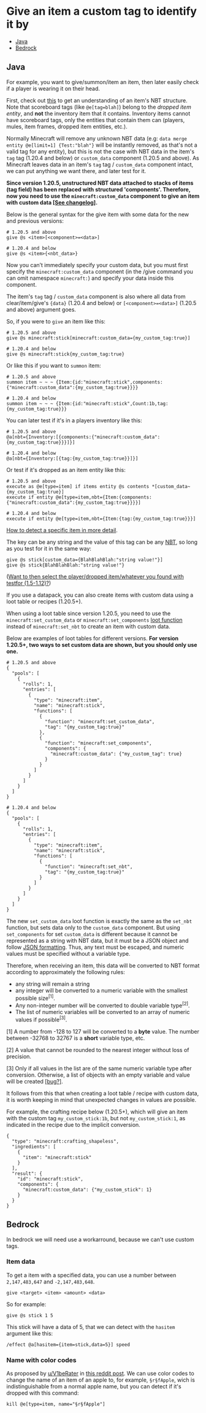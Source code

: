 # Give an item a custom tag to identify it by

* [Java](#Java)
* [Bedrock](#Bedrock)

## Java

For example, you want to give/summon/item an item, then later easily check if a player is wearing it on their head. 

First, check out [this](https://drive.google.com/file/d/0B5GBricpOPLnSEJ2YW1ocldHVkE/view?usp=sharing&resourcekey=0-xlxvTptTpoQF-TTlFKaT_g) to get an understanding of an item's NBT structure. Note that scoreboard tags (like `@e[tag=blah]`) belong to the *dropped item entity*, and **not** the inventory item that it contains. Inventory items cannot have scoreboard tags, only the entities that contain them can (players, mules, item frames, dropped item entities, etc.). 

Normally Minecraft will remove any unknown NBT data (e.g: `data merge entity @e[limit=1] {Test:"blah"}` will be instantly removed, as that's not a valid tag for any entity), but this is not the case with NBT data in the item's `tag` tag (1.20.4 and below) or `custom_data` component (1.20.5 and above). As Minecraft leaves data in an item's `tag` tag / `custom_data` component intact, we can put anything we want there, and later test for it.

**Since version 1.20.5, unstructured NBT data attached to stacks of items (tag field) has been replaced with structured 'components'. Therefore, now you need to use the `minecraft:custom_data` component to give an item with custom data [\[See changelog\]](https://minecraft.wiki/w/Java_Edition_1.20.5#Command_format_2).**

Below is the general syntax for the give item with some data for the new and previous versions:

    # 1.20.5 and above
    give @s <item>[<component>=<data>]
    
    # 1.20.4 and below
    give @s <item>{<nbt_data>}

Now you can’t immediately specify your custom data, but you must first specify the `minecraft:custom_data` component (in the /give command you can omit namespace `minecraft:`) and specify your data inside this component.

The item's `tag` tag / `custom_data` component is also where all data from clear/item/give's `{data}` (1.20.4 and below) or `[<component>=<data>]` (1.20.5 and above) argument goes.

So, if you were to `give` an item like this:

    # 1.20.5 and above
    give @s minecraft:stick[minecraft:custom_data={my_custom_tag:true}]

    # 1.20.4 and below
    give @s minecraft:stick{my_custom_tag:true}

Or like this if you want to `summon` item:

    # 1.20.5 and above
    summon item ~ ~ ~ {Item:{id:"minecraft:stick",components:{"minecraft:custom_data":{my_custom_tag:true}}}}

    # 1.20.4 and below
    summon item ~ ~ ~ {Item:{id:"minecraft:stick",Count:1b,tag:{my_custom_tag:true}}}

You can later test if it's in a players inventory like this:

    # 1.20.5 and above
    @a[nbt={Inventory:[{components:{"minecraft:custom_data":{my_custom_tag:true}}}]}]

    # 1.20.4 and below
    @a[nbt={Inventory:[{tag:{my_custom_tag:true}}]}]
    
Or test if it's dropped as an item entity like this:

    # 1.20.5 and above
    execute as @e[type=item] if items entity @s contents *[custom_data~{my_custom_tag:true}]
    execute if entity @e[type=item,nbt={Item:{components:{"minecraft:custom_data":{my_custom_tag:true}}}}]

    # 1.20.4 and below
    execute if entity @e[type=item,nbt={Item:{tag:{my_custom_tag:true}}}]

[How to detect a specific item in more detail](/wiki/questions/detectitem).

The key can be any string and the value of this tag can be any [NBT](https://minecraft.wiki/w/NBT_format), so long as you test for it in the same way:

    give @s stick[custom_data={BlahBlahBlah:"string value!"}]
    give @s stick{BlahBlahBlah:"string value!"}

([Want to then select the player/dropped item/whatever you found with testfor (1.5-1.12)?](/wiki/questions/tagentity))

If you use a datapack, you can also create items with custom data using a loot table or recipes (1.20.5+).

When using a loot table since version 1.20.5, you need to use the `minecraft:set_custom_data` or `minecraft:set_components` [loot function](https://minecraft.wiki/w/Item_modifier) instead of `minecraft:set_nbt` to create an item with custom data.

Below are examples of loot tables for different versions. **For version 1.20.5+, two ways to set custom data are shown, but you should only use one.**

```
# 1.20.5 and above
{
  "pools": [
    {
      "rolls": 1,
      "entries": [
        {
          "type": "minecraft:item",
          "name": "minecraft:stick",
          "functions": [
            {
              "function": "minecraft:set_custom_data",
              "tag": "{my_custom_tag:true}"
            },
            {
              "function": "minecraft:set_components",
              "components": {
                "minecraft:custom_data": {"my_custom_tag": true}
              }
            }
          ]
        }
      ]
    }
  ]
}

# 1.20.4 and below
{
  "pools": [
    {
      "rolls": 1,
      "entries": [
        {
          "type": "minecraft:item",
          "name": "minecraft:stick",
          "functions": [
            {
              "function": "minecraft:set_nbt",
              "tag": "{my_custom_tag:true}"
            }
          ]
        }
      ]
    }
  ]
}
```

The new `set_custom_data` loot function is exactly the same as the `set_nbt` function, but sets data only to the `custom_data` component. But using `set_components` for set `custom_data` is different because it cannot be represented as a string with NBT data, but it must be a JSON object and follow [JSON formatting](https://minecraft.wiki/w/JSON). Thus, any text must be escaped, and numeric values must be specified without a variable type.

Therefore, when receiving an item, this data will be converted to NBT format according to approximately the following rules:

* any string will remain a string
* any integer will be converted to a numeric variable with the smallest possible size<sup>[1]</sup>.
* Any non-integer number will be converted to double variable type<sup>[2]</sup>.
* The list of numeric variables will be converted to an array of numeric values if possible<sup>[3]</sup>.

\[1\] A number from -128 to 127 will be converted to a **byte** value. The number between -32768 to 32767 is a **short** variable type, etc.

\[2\] A value that cannot be rounded to the nearest integer without loss of precision.

\[3\] Only if all values in the list are of the same numeric variable type after conversion. Otherwise, a list of objects with an empty variable and value will be created [\[bug?\]](https://i.imgur.com/ZXndsgB.png).

It follows from this that when creating a loot table / recipe with custom data, it is worth keeping in mind that unexpected changes in values are possible.

For example, the crafting recipe below (1.20.5+), which will give an item with the custom tag `my_custom_stick:1b`, but not `my_custom_stick:1`, as indicated in the recipe due to the implicit conversion.

```
{
  "type": "minecraft:crafting_shapeless",
  "ingredients": [
    {
      "item": "minecraft:stick"
    }
  ],
  "result": {
    "id": "minecraft:stick",
    "components": {
      "minecraft:custom_data": {"my_custom_stick": 1}
    }
  }
}
```
## Bedrock

In bedrock we will need use a workarround, because we can't use custom tags.

### Item data
To get a item with a specified data, you can use a number between `2,147,483,647` and `-2,147,483,648`.

    give <target> <item> <amount> <data>
So for example:

    give @s stick 1 5

This stick will have a data of 5, that we can detect with the `hasitem` argument like this:

    /effect @a[hasitem={item=stick,data=5}] speed

### Name with color codes
As proposed by [u/V1beRater](https://www.reddit.com/user/V1beRater/) in [this reddit post](https://www.reddit.com/r/MinecraftCommands/comments/xzbj5t/comment/irlhawd/). We can use color codes to change the name of an item of an apple to, for example, `§r§fApple`, wich is indistinguishable from a normal apple name, but you can detect if it's dropped with this command:

    kill @e[type=item, name="§r§fApple"]

